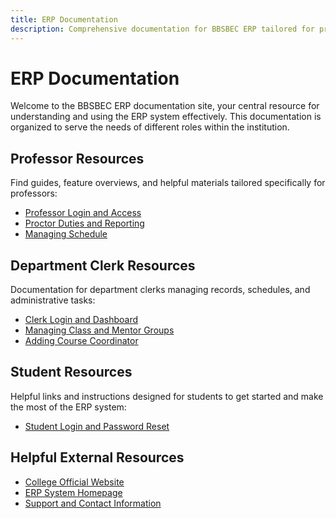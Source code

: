 ```yaml
---
title: ERP Documentation
description: Comprehensive documentation for BBSBEC ERP tailored for professors, students, and department clerks.
---
```


# ERP Documentation

Welcome to the BBSBEC ERP documentation site, your central resource for understanding and using the ERP system effectively. This documentation is organized to serve the needs of different roles within the institution.

## Professor Resources

Find guides, feature overviews, and helpful materials tailored specifically for professors:

- [Professor Login and Access](/common/login)
- [Proctor Duties and Reporting](/professor/proctor-duty)
- [Managing Schedule](/professor/schedule)

## Department Clerk Resources

Documentation for department clerks managing records, schedules, and administrative tasks:

- [Clerk Login and Dashboard](/common/login)
- [Managing Class and Mentor Groups](/dep-clerk/class-n-mentor-groups)
- [Adding Course Coordinator](/dep-clerk/course-coordinator)

## Student Resources

Helpful links and instructions designed for students to get started and make the most of the ERP system:

- [Student Login and Password Reset](/common/login)
<!-- - [Enrollment and Course Registration](/student/enrollment) -->
<!-- - [Accessing Grades and Results](/student/grades) -->
<!-- - [Exam Schedules and Notifications](/student/exams) -->

## Helpful External Resources

- [College Official Website](https://www.bbsbec.edu.in)
- [ERP System Homepage](https://erp.bbsbec.edu.in)
- [Support and Contact Information](/contact)
